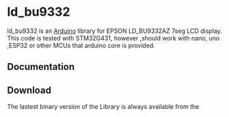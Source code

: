 ld_bu9332
==========
ld_bu9332 is an [Arduino](http://arduino.cc) library for EPSON LD_BU9332AZ 7seg LCD display.
This code is tested with STM32G431, however ,should work with nano, uno ,ESP32 or other MCUs that arduino core is provided.

Documentation
-------------


Download
--------
The lastest binary version of the Library is always available from the 

